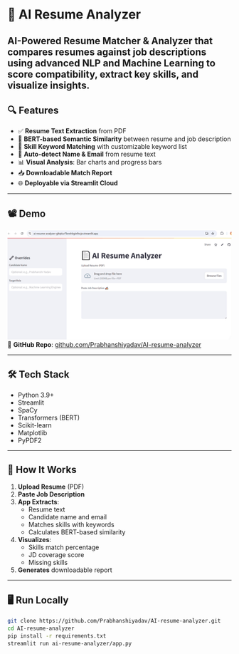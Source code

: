 # 🤖 AI Resume Analyzer

**AI-Powered Resume Matcher & Analyzer** that compares resumes against job descriptions using advanced NLP and Machine Learning to score compatibility, extract key skills, and visualize insights.
---

## 🔍 Features

- ✅ **Resume Text Extraction** from PDF
- 🧠 **BERT-based Semantic Similarity** between resume and job description
- 🧩 **Skill Keyword Matching** with customizable keyword list
- 🧾 **Auto-detect Name & Email** from resume text
- 📊 **Visual Analysis**: Bar charts and progress bars
- 📥 **Downloadable Match Report**
- 🌐 **Deployable via Streamlit Cloud**


---

## 📽️ Demo

![AI Resume Analyzer Demo](./ai_resume_demo.gif) 
📁 **GitHub Repo**: [github.com/Prabhanshiyadav/AI-resume-analyzer](https://github.com/Prabhanshiyadav/AI-resume-analyzer)

---

## 🛠️ Tech Stack

- Python 3.9+
- Streamlit
- SpaCy
- Transformers (BERT)
- Scikit-learn
- Matplotlib
- PyPDF2

---

## 🧪 How It Works

1. **Upload Resume** (PDF)
2. **Paste Job Description**
3. **App Extracts**:
   - Resume text
   - Candidate name and email
   - Matches skills with keywords
   - Calculates BERT-based similarity
4. **Visualizes**:
   - Skills match percentage
   - JD coverage score
   - Missing skills
5. **Generates** downloadable report

---

## 🖥️ Run Locally

```bash
git clone https://github.com/Prabhanshiyadav/AI-resume-analyzer.git
cd AI-resume-analyzer
pip install -r requirements.txt
streamlit run ai-resume-analyzer/app.py
